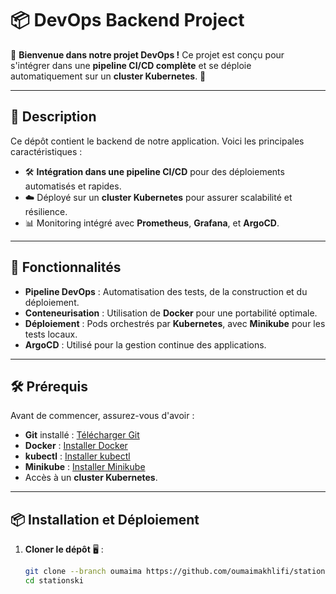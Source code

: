 # 📦 DevOps Backend Project

🎉 **Bienvenue dans notre projet DevOps !** Ce projet est conçu pour s'intégrer dans une **pipeline CI/CD complète** et se déploie automatiquement sur un **cluster Kubernetes**. 🚀

---

## 📝 Description

Ce dépôt contient le backend de notre application. Voici les principales caractéristiques :

- 🛠️ **Intégration dans une pipeline CI/CD** pour des déploiements automatisés et rapides.
- ☁️ Déployé sur un **cluster Kubernetes** pour assurer scalabilité et résilience.
- 📊 Monitoring intégré avec **Prometheus**, **Grafana**, et **ArgoCD**.

---

## 🚀 Fonctionnalités

- **Pipeline DevOps** : Automatisation des tests, de la construction et du déploiement.
- **Conteneurisation** : Utilisation de **Docker** pour une portabilité optimale.
- **Déploiement** : Pods orchestrés par **Kubernetes**, avec **Minikube** pour les tests locaux.
- **ArgoCD** : Utilisé pour la gestion continue des applications.

---

## 🛠️ Prérequis

Avant de commencer, assurez-vous d'avoir :

- **Git** installé : [Télécharger Git](https://git-scm.com/)
- **Docker** : [Installer Docker](https://www.docker.com/)
- **kubectl** : [Installer kubectl](https://kubernetes.io/docs/tasks/tools/)
- **Minikube** : [Installer Minikube](https://minikube.sigs.k8s.io/docs/start/)
- Accès à un **cluster Kubernetes**.

---

## 📦 Installation et Déploiement

1. **Cloner le dépôt** 🖥️ :
   ```bash
   git clone --branch oumaima https://github.com/oumaimakhlifi/stationski.git
   cd stationski
